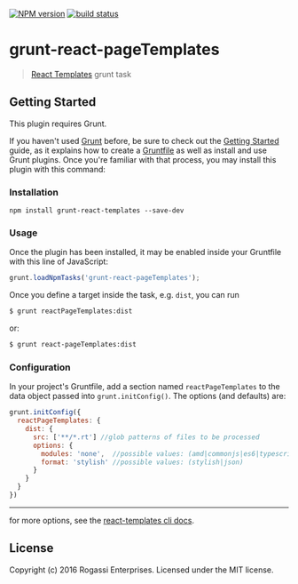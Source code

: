 [![NPM version][npm-image]][npm-url]
[![build status][travis-image]][travis-url]

# grunt-react-pageTemplates

> [React Templates](https://github.com/wix/react-templates) grunt task

## Getting Started
This plugin requires Grunt.

If you haven't used [Grunt](http://gruntjs.com/) before, be sure to check out the [Getting Started](http://gruntjs.com/getting-started) guide, as it explains how to create a [Gruntfile](http://gruntjs.com/sample-gruntfile) as well as install and use Grunt plugins. Once you're familiar with that process, you may install this plugin with this command:

### Installation
```shell
npm install grunt-react-templates --save-dev
```
### Usage

Once the plugin has been installed, it may be enabled inside your Gruntfile with this line of JavaScript:

```js
grunt.loadNpmTasks('grunt-react-pageTemplates');
```

Once you define a target inside the task, e.g. `dist`, you can run
```bash
$ grunt reactPageTemplates:dist
```
or:
```bash
$ grunt react-pageTemplates:dist
 ```

### Configuration
In your project's Gruntfile, add a section named `reactPageTemplates` to the data object passed into `grunt.initConfig()`. The options (and defaults) are:

```js
grunt.initConfig({
  reactPageTemplates: {
    dist: {
      src: ['**/*.rt'] //glob patterns of files to be processed
      options: {
        modules: 'none',  //possible values: (amd|commonjs|es6|typescript|none)
        format: 'stylish' //possible values: (stylish|json)
      }
    }
  }
})
```
---
for more options, see the [react-templates cli docs](https://github.com/wix/react-templates/blob/gh-pages/docs/cli.md).

## License
Copyright (c) 2016 Rogassi Enterprises. Licensed under the MIT license.

[npm-image]: https://img.shields.io/npm/v/grunt-react-page-templates.svg?style=flat-square
[npm-url]: https://npmjs.org/package/grunt-react-page-templates
[travis-image]: https://img.shields.io/travis/rogassi/grunt-react-page-templates/master.svg?style=flat-square
[travis-url]: https://travis-ci.org/rogassi/grunt-react-page-templates
[coveralls-image]: https://img.shields.io/coveralls/rogassi/grunt-react-page-templates/master.svg?style=flat-square
[coveralls-url]: https://coveralls.io/r/rogassi/grunt-react-page-templates?branch=master
[downloads-image]: http://img.shields.io/npm/dm/grunt-react-page-templates.svg?style=flat-square
[downloads-url]: https://npmjs.org/package/grunt-react-page-templates
